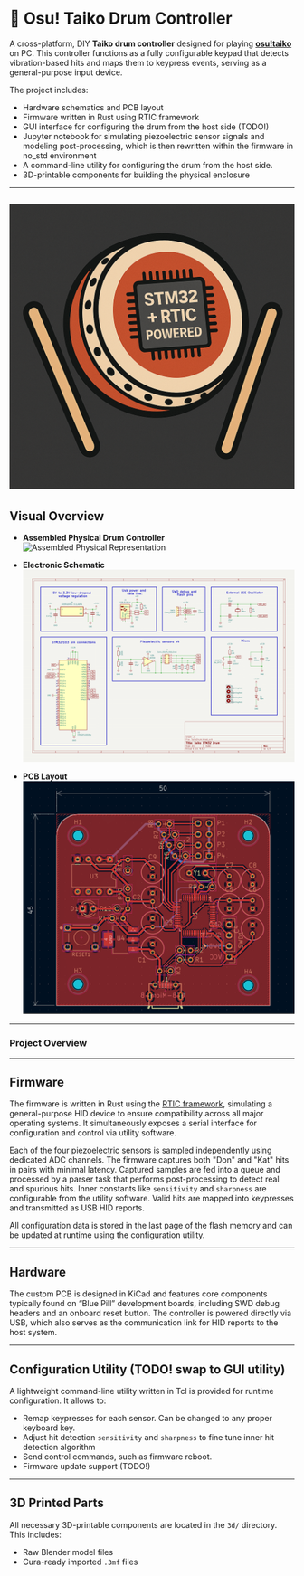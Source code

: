 # 🥁 Osu! Taiko Drum Controller

A cross-platform, DIY **Taiko drum controller** designed for playing **[osu!taiko](https://osu.ppy.sh/home)** on PC. This controller functions as a fully configurable keypad that detects vibration-based hits and maps them to keypress events, serving as a general-purpose input device.

The project includes:

- Hardware schematics and PCB layout  
- Firmware written in Rust using RTIC framework
- GUI interface for configuring the drum from the host side (TODO!)
- Jupyter notebook for simulating piezoelectric sensor signals and modeling post-processing, which is then rewritten within the firmware in no_std environment
- A command-line utility for configuring the drum from the host side.  
- 3D-printable components for building the physical enclosure

---
![Taiko Drum Controller Icon](./docs/drum_icon.png)
---

## Visual Overview

- **Assembled Physical Drum Controller**  
  ![Assembled Physical Representation](./docs/drum-image-made.png)

- **Electronic Schematic**  
  ![Schematic](./docs/sch.png)

- **PCB Layout**  
  ![PCB Layout](./docs/pcb.png)

---

### Project Overview

---

## Firmware

The firmware is written in Rust using the [RTIC framework](https://rtic.rs/), simulating a general-purpose HID device to ensure compatibility across all major operating systems. It simultaneously exposes a serial interface for configuration and control via utility software.

Each of the four piezoelectric sensors is sampled independently using dedicated ADC channels. The firmware captures both "Don" and "Kat" hits in pairs with minimal latency. Captured samples are fed into a queue and processed by a parser task that performs post-processing to detect real and spurious hits. Inner constants like `sensitivity` and `sharpness` are configurable from the utility software. Valid hits are mapped into keypresses and transmitted as USB HID reports.

All configuration data is stored in the last page of the flash memory and can be updated at runtime using the configuration utility.

---

## Hardware

The custom PCB is designed in KiCad and features core components typically found on “Blue Pill” development boards, including SWD debug headers and an onboard reset button. The controller is powered directly via USB, which also serves as the communication link for HID reports to the host system.

---

## Configuration Utility (TODO! swap to GUI utility)

A lightweight command-line utility written in Tcl is provided for runtime configuration. It allows to:

- Remap keypresses for each sensor. Can be changed to any proper keyboard key.
- Adjust hit detection `sensitivity` and `sharpness` to fine tune inner hit detection algorithm
- Send control commands, such as firmware reboot.
- Firmware update support (TODO!)

---

## 3D Printed Parts

All necessary 3D-printable components are located in the `3d/` directory. This includes:

- Raw Blender model files
- Cura-ready imported `.3mf` files

